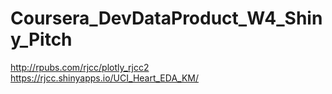 # Coursera_DevDataProduct_W4_Shiny_Pitch
http://rpubs.com/rjcc/plotly_rjcc2
https://rjcc.shinyapps.io/UCI_Heart_EDA_KM/
